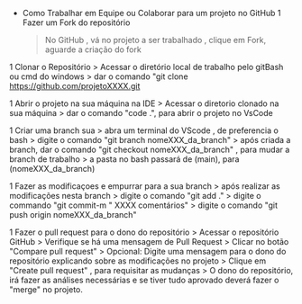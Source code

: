 * Como Trabalhar em Equipe ou Colaborar para um projeto no GitHub
1 Fazer um Fork do repositório
    > No GitHub , vá no projeto a ser trabalhado , clique em Fork, aguarde a criação do fork
    


1 Clonar o Repositório
    > Acessar o diretório local de trabalho pelo gitBash ou cmd do windows
    > dar o comando "git clone https://github.com/projetoXXXX.git 

1 Abrir o projeto na sua máquina na IDE
    > Acessar o diretorio clonado na sua máquina
    > dar o comando "code .", para abrir o projeto no VsCode


1 Criar uma branch sua
    > abra um terminal do VScode , de preferencia o bash
    > digite o comando "git branch nomeXXX_da_branch"
    > após criada a branch, dar o comando "git checkout nomeXXX_da_branch" , para mudar a branch de trabalho
    > a pasta no bash passará de (main), para (nomeXXX_da_branch)

1 Fazer as modificaçoes e empurrar para a sua branch
    > após realizar as modificações nesta branch
    > digite o comando "git add ."
    > digite o commando "git commit-m " XXXX comentários"
    > digite o comando "git push origin nomeXXX_da_branch"

1 Fazer o pull request para o dono do repositório
    > Acessar o repositório GitHub 
    > Verifique se há uma mensagem de Pull Request
    > Clicar no botão "Compare pull request" 
    > Opcional: Digite uma mensagem para o dono do repositório explicando sobre as modificações no projeto
    > Clique em "Create pull request" , para requisitar as mudanças
    > O dono do repositório, irá fazer as análises necessárias e se tiver tudo aprovado deverá fazer o "merge" no projeto.







